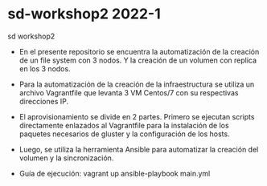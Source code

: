 # sd-workshop2 2022-1
sd workshop2

- En el presente repositorio se encuentra la automatización de la creación de un file system con 3  nodos. Y la creación de un volumen con replica en los 3 nodos.

- Para la automatización de la creación de la infraestructura se utiliza un archivo Vagrantfile que levanta 3 VM Centos/7 con su respectivas direcciones IP.

- El aprovisionamiento se divide en 2 partes. Primero se ejecutan scripts directamente enlazados al Vagrantfile para la instalación de los paquetes necesarios de gluster y la configuración de los hosts.

- Luego, se utiliza la herramienta Ansible para automatizar la creación del volumen y la sincronización.

- Guía de ejecución:
	vagrant up
	ansible-playbook main.yml
